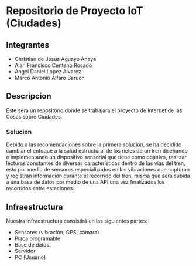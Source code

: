 # Repositorio de Proyecto IoT (Ciudades)
## Integrantes
- Christian de Jesus Aguayo Anaya
- Alan Francisco Centeno Rosado
- Angel Daniel Lopez Alvarez
- Marco Antonio Alfaro Baruch

## Descripcion
Este sera un repositorio donde se trabajara el proyecto de Internet de las Cosas sobre Ciudades. 

### Solucion
Debido a las recomendaciones sobre la primera solución, se ha decidido cambiar el enfoque a la salud estructural de los rieles de un tren diseñando e implementando un dispositivo sensorial que tiene como objetivo, realizar lecturas constantes de diversas características dentro de las vías del tren, esto por medio de sensores especializados en  las vibraciones que capturan y registran información durante el recorrido del tren, misma que será subida a una basa de datos por medio de una API una vez finalizados los recorridos entre estaciones.

## Infraestructura
Nuestra infraestructura consistirá en las siguientes partes:
- Sensores (vibración, GPS, cámara)
- Placa programable
- Base de datos.
- Servidor
- PC (Usuario)
